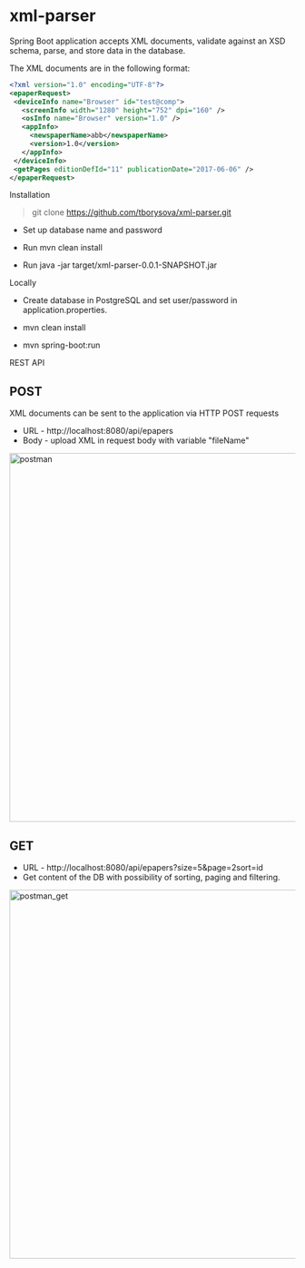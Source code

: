 # xml-parser

Spring Boot application accepts XML documents, validate against an XSD schema, parse, and store data in the database.

The XML documents are in the following format:
 
 ```xml
<?xml version="1.0" encoding="UTF-8"?>
<epaperRequest>
  <deviceInfo name="Browser" id="test@comp">
    <screenInfo width="1280" height="752" dpi="160" />
    <osInfo name="Browser" version="1.0" />
    <appInfo>
      <newspaperName>abb</newspaperName>
      <version>1.0</version>
    </appInfo>
  </deviceInfo>
  <getPages editionDefId="11" publicationDate="2017-06-06" />
</epaperRequest>
```

Installation

> git clone https://github.com/tborysova/xml-parser.git

* Set up database name and password

*  Run mvn clean install

*  Run java -jar target/xml-parser-0.0.1-SNAPSHOT.jar

Locally 

* Create database in PostgreSQL and set user/password in application.properties.

* mvn clean install

* mvn spring-boot:run

REST API

## POST

XML documents can be sent to the application via HTTP POST requests

* URL - http://localhost:8080/api/epapers
* Body - upload XML in request body with variable "fileName"

<img width="650" alt="postman" src="https://user-images.githubusercontent.com/108882766/206400627-6eeaaa39-8c92-4d0f-b8f0-80a03f43c327.png">




## GET

* URL - http://localhost:8080/api/epapers?size=5&page=2sort=id
* Get content of the DB with possibility of sorting, paging and filtering.



<img width="650" alt="postman_get" src="https://user-images.githubusercontent.com/108882766/206408271-e6077b29-bd65-4c05-83ae-0ed6d31811f9.png">





